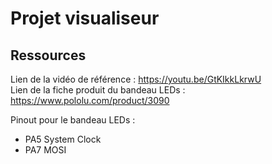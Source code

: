 # Projet visualiseur

## Ressources
Lien de la vidéo de référence : https://youtu.be/GtKIkkLkrwU</br>
Lien de la fiche produit du bandeau LEDs : https://www.pololu.com/product/3090

Pinout pour le bandeau LEDs :</br>
- PA5 System Clock</br>
- PA7 MOSI
